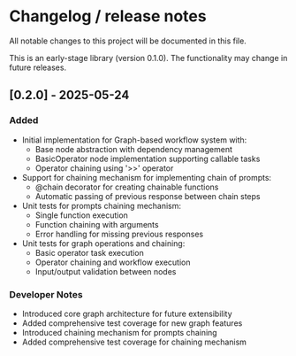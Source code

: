 # Changelog / release notes

All notable changes to this project will be documented in this file.

This is an early-stage library (version 0.1.0). The functionality may change in future releases.

## [0.2.0] - 2025-05-24

### Added
- Initial implementation for Graph-based workflow system with:
  - Base node abstraction with dependency management
  - BasicOperator node implementation supporting callable tasks
  - Operator chaining using '>>' operator
- Support for chaining mechanism for implementing chain of prompts:
  - @chain decorator for creating chainable functions
  - Automatic passing of previous response between chain steps
- Unit tests for prompts chaining mechanism:
  - Single function execution
  - Function chaining with arguments
  - Error handling for missing previous responses
- Unit tests for graph operations and chaining:
  - Basic operator task execution
  - Operator chaining and workflow execution
  - Input/output validation between nodes

### Developer Notes
- Introduced core graph architecture for future extensibility
- Added comprehensive test coverage for new graph features
- Introduced chaining mechanism for prompts chaining
- Added comprehensive test coverage for chaining mechanism

